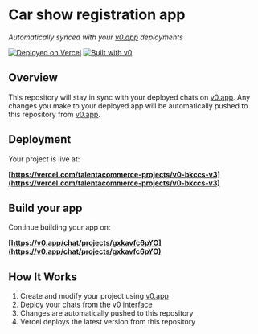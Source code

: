 # Car show registration app

*Automatically synced with your [v0.app](https://v0.app) deployments*

[![Deployed on Vercel](https://img.shields.io/badge/Deployed%20on-Vercel-black?style=for-the-badge&logo=vercel)](https://vercel.com/talentacommerce-projects/v0-bkccs-v3)
[![Built with v0](https://img.shields.io/badge/Built%20with-v0.app-black?style=for-the-badge)](https://v0.app/chat/projects/gxkavfc6pYO)

## Overview

This repository will stay in sync with your deployed chats on [v0.app](https://v0.app).
Any changes you make to your deployed app will be automatically pushed to this repository from [v0.app](https://v0.app).

## Deployment

Your project is live at:

**[https://vercel.com/talentacommerce-projects/v0-bkccs-v3](https://vercel.com/talentacommerce-projects/v0-bkccs-v3)**

## Build your app

Continue building your app on:

**[https://v0.app/chat/projects/gxkavfc6pYO](https://v0.app/chat/projects/gxkavfc6pYO)**

## How It Works

1. Create and modify your project using [v0.app](https://v0.app)
2. Deploy your chats from the v0 interface
3. Changes are automatically pushed to this repository
4. Vercel deploys the latest version from this repository
